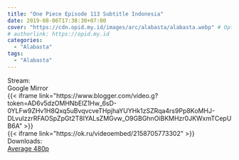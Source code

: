 ```yaml
---
title: "One Piece Episode 113 Subtitle Indonesia"
date: 2019-08-06T17:38:30+07:00
cover: "https://cdn.opid.my.id/images/arc/alabasta/alabasta.webp" # Optional, cover
# authorlink: https://opid.my.id
categories:
  - "Alabasta"
tags:
  - "Alabasta"
---
```

<div class="ui menu violet borderless inverted">
  <div class="header item active">
        Stream:
    </div>
  <a class="active item" data-tab="google">
    <i class="google drive icon"></i> Google
  </a>
  <a class="item nounderline" data-tab="mirror">
    <i class="odnoklassniki icon"></i> Mirror
  </a>
</div>
<div class="ui bottom attached tab segment active" style="border:0 !important;" data-tab="google">
  {{< iframe link="https://www.blogger.com/video.g?token=AD6v5dzOMHNbElZ1Hw_6sD-0YLFw9ZHv1H8Qxq5uBvqvcveTHpjhaYUYHk1zSZRqa4rs9Pp8KoMHJ-DLvuIzzrRFAOSpZpGt2T8lYALsZMGvw_O9GBGhnOiBKMHzr0JKWxmTCepUB6A" >}}
</div>
<div class="ui bottom attached tab segment" style="border:0 !important;" data-tab="mirror">
  {{< iframe link="https://ok.ru/videoembed/2158705773302" >}}
</div>
<div class="ui menu violet borderless inverted">
  <div class="header item active">
        Downloads:
    </div>
  <a class="item nounderline" href="https://ouo.io/UED7m4m" target="_blank" rel="dofollow"><i class="google drive icon"></i>
    Average 480p</a>
</div>